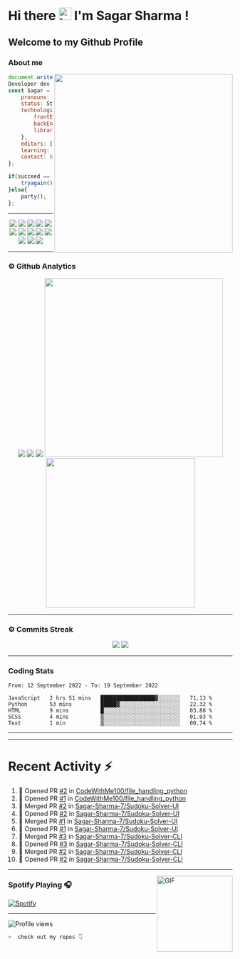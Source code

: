 # Hi there <img src="https://user-images.githubusercontent.com/1303154/88677602-1635ba80-d120-11ea-84d8-d263ba5fc3c0.gif" width="28px" alt="hi"> I'm Sagar Sharma !
## Welcome to my Github Profile 

### About me 

<img align='right' src="https://media.giphy.com/media/l0HlTy9x8FZo0XO1i/giphy.gif" width="400">

```js
document.write("Hello World");
Developer dev = new Developer(Sagar Sharma);
const Sagar = {
    pronouns: "he" | "his",
    status: Student,
    technologies: {
        frontEnd: [HTML, CSS, SASS, Javascript],
        backEnd: [Node.js, Express.js, Mongoose.js, MongoDB, Python],
        libraries: [Bootstrap, JQuery]
    },
    editors: [VS Code, Vim, PyCharm, Nano],
    learning: [Kali Linux],
    contact: 6969sagarsharma@gmail.com
};

if(succeed == false){
    tryagain();
}else{
    party();
};
```
---
<p align="center">
<img src="https://img.shields.io/badge/HTML5-E34F26?style=for-the-badge&logo=html5&logoColor=white" />
<img src="https://img.shields.io/badge/CSS3-1572B6?style=for-the-badge&logo=css3&logoColor=white" />
<img src="https://img.shields.io/badge/Javascript-323330?style=for-the-badge&logo=javascript&logoColor=F7DF1E" />
<img src="https://img.shields.io/badge/Node.js-43853D?style=for-the-badge&logo=node.js&logoColor=white" />
<img src="https://img.shields.io/badge/Express.js-404D59?style=for-the-badge" />
<img src="https://img.shields.io/badge/jQuery-0769AD?style=for-the-badge&logo=jquery&logoColor=white" />
<img src="https://img.shields.io/badge/Bootstrap-563D7C?style=for-the-badge&logo=bootstrap&logoColor=white">
<img src="https://img.shields.io/badge/MongoDB-4EA94B?style=for-the-badge&logo=mongodb&logoColor=white">
<img src="https://img.shields.io/badge/Python-FFD43B?style=for-the-badge&logo=python&logoColor=darkgreen">
<img src="https://img.shields.io/badge/Git-F05032?style=for-the-badge&logo=git&logoColor=white">
<img src="https://img.shields.io/badge/Sass-CC6699?style=for-the-badge&logo=sass&logoColor=white">
<img src="https://img.shields.io/badge/npm-CB3837?style=for-the-badge&logo=npm&logoColor=white">
<img src="https://img.shields.io/badge/Markdown-000000?style=for-the-badge&logo=markdown&logoColor=white">
</p>

---

### ⚙ Github Analytics

<p align="center">
<img src="https://github-profile-summary-cards.vercel.app/api/cards/repos-per-language?username=sagar-sharma-7&theme=nord_dark">
<img src="https://github-profile-summary-cards.vercel.app/api/cards/most-commit-language?username=sagar-sharma-7&theme=nord_dark" >
<img src="https://github-profile-trophy.vercel.app/?username=sagar-sharma-7&theme=darkhub">
<img src="https://github-readme-stats.vercel.app/api?username=sagar-sharma-7&theme=blue-green" width="400">
<img src="https://github-readme-stats.vercel.app/api/top-langs/?username=sagar-sharma-7&theme=chartreuse-dark&layout=compact" width="335">
</p>

---
### ⚙ Commits Streak 

<p align="center">
<img src="https://github-readme-streak-stats.herokuapp.com/?user=sagar-sharma-7&theme=radical">
<img src="https://activity-graph.herokuapp.com/graph?username=Sagar-Sharma-7&bg_color=000000&color=4fff67&line=4fff67&point=ffffff&area=true&hide_border=true">
</p>


___

### Coding Stats
<!--START_SECTION:waka-->

```text
From: 12 September 2022 - To: 19 September 2022

JavaScript   2 hrs 51 mins   █████████████████▓░░░░░░░   71.13 %
Python       53 mins         █████▓░░░░░░░░░░░░░░░░░░░   22.32 %
HTML         9 mins          █░░░░░░░░░░░░░░░░░░░░░░░░   03.88 %
SCSS         4 mins          ▒░░░░░░░░░░░░░░░░░░░░░░░░   01.93 %
Text         1 min           ▒░░░░░░░░░░░░░░░░░░░░░░░░   00.74 %
```

<!--END_SECTION:waka-->
____
____

# Recent Activity :zap:
<!--START_SECTION:activity-->
1. 💪 Opened PR [#2](https://github.com/CodeWithMe100/file_handling_python/pull/2) in [CodeWithMe100/file_handling_python](https://github.com/CodeWithMe100/file_handling_python)
2. 💪 Opened PR [#1](https://github.com/CodeWithMe100/file_handling_python/pull/1) in [CodeWithMe100/file_handling_python](https://github.com/CodeWithMe100/file_handling_python)
3. 🎉 Merged PR [#2](https://github.com/Sagar-Sharma-7/Sudoku-Solver-UI/pull/2) in [Sagar-Sharma-7/Sudoku-Solver-UI](https://github.com/Sagar-Sharma-7/Sudoku-Solver-UI)
4. 💪 Opened PR [#2](https://github.com/Sagar-Sharma-7/Sudoku-Solver-UI/pull/2) in [Sagar-Sharma-7/Sudoku-Solver-UI](https://github.com/Sagar-Sharma-7/Sudoku-Solver-UI)
5. 🎉 Merged PR [#1](https://github.com/Sagar-Sharma-7/Sudoku-Solver-UI/pull/1) in [Sagar-Sharma-7/Sudoku-Solver-UI](https://github.com/Sagar-Sharma-7/Sudoku-Solver-UI)
6. 💪 Opened PR [#1](https://github.com/Sagar-Sharma-7/Sudoku-Solver-UI/pull/1) in [Sagar-Sharma-7/Sudoku-Solver-UI](https://github.com/Sagar-Sharma-7/Sudoku-Solver-UI)
7. 🎉 Merged PR [#3](https://github.com/Sagar-Sharma-7/Sudoku-Solver-CLI/pull/3) in [Sagar-Sharma-7/Sudoku-Solver-CLI](https://github.com/Sagar-Sharma-7/Sudoku-Solver-CLI)
8. 💪 Opened PR [#3](https://github.com/Sagar-Sharma-7/Sudoku-Solver-CLI/pull/3) in [Sagar-Sharma-7/Sudoku-Solver-CLI](https://github.com/Sagar-Sharma-7/Sudoku-Solver-CLI)
9. 🎉 Merged PR [#2](https://github.com/Sagar-Sharma-7/Sudoku-Solver-CLI/pull/2) in [Sagar-Sharma-7/Sudoku-Solver-CLI](https://github.com/Sagar-Sharma-7/Sudoku-Solver-CLI)
10. 💪 Opened PR [#2](https://github.com/Sagar-Sharma-7/Sudoku-Solver-CLI/pull/2) in [Sagar-Sharma-7/Sudoku-Solver-CLI](https://github.com/Sagar-Sharma-7/Sudoku-Solver-CLI)
<!--END_SECTION:activity-->

___

<img align="right" alt="GIF" height="170px" src="https://media.giphy.com/media/J5B1Y8QZnzXXbLQIBu/giphy.gif" />

### Spotify Playing 🎧
[![Spotify](https://novatorem-kyzbk7wxl-bardiesel.vercel.app/api/spotify)](https://open.spotify.com/user/31xncutsjftde6tov3a45cja7t3q?si=2eb0165bdaa14cd2)


----

![Profile views](https://profile-counter.glitch.me/Sagar-Sharma-7/count.svg)


```zsh
>  check out my repos 👇
```

